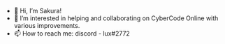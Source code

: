 - 👋 Hi, I’m Sakura!
- 👀 I’m interested in helping and collaborating on CyberCode Online with various improvements.
- 📫 How to reach me: discord - lux#2772

<!---
Lux-Sakura/Lux-Sakura is a ✨ special ✨ repository because its `README.md` (this file) appears on your GitHub profile.
You can click the Preview link to take a look at your changes.
--->
